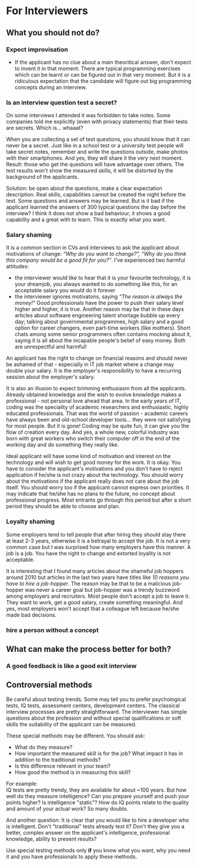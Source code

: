 # For Interviewers

## What you should not do?

### Expect improvisation
- If the applicant has no clue about a main theoritical answer, don't expect to invent it in that moment. There are typical programming exercises which can be learnt or can be figured out in that very moment. But it is a ridiculous expectation that the candidate will figure out big programming concepts during an interview.

### Is an interview question test a secret?
On some interviews I attended it was forbidden to take notes. Some companies told me explicitly (even with privacy statements) that their tests are secrets. Which is... whaaat?

When you are collecting a set of test questions, you should know that it can never be a secret. Just like in a school test or a university test people will take secret notes, remember and write the questions outside, make photos with their smartphones. And yes, they will share it the very next moment. Result: those who get the questions will have advantage over others. The test results won't show the measured skills, it will be distorted by the background of the applicants.

Solution: be open about the questions, make a clear expectation description. Real skills, capabilities cannot be created the night before the test. Some questions and answers may be learned. But is it bad if the applicant learned the answers of 300 typical questions the day before the interview? I think it does not show a bad behaviour, it shows a good capability and a great with to learn. This is exactly what you want.

### Salary shaming
It is a common section in CVs and interviews to ask the applicant about motivations of change: _“Why do you want to change?”, “Why do you think this company would be a good fit for you?”_. I've experienced two harmful attitudes:
 * the interviewer would like to hear that it is your favourite technology, it is your dreamjob, you always wanted to do something like this, for an acceptable salary you would do it forever
 * the interviewer ignores motivatons, saying _“The reason is always the money!”_ Good professionals have the power to push their salary level higher and higher, it is true. Another reason may be that in these days articles about software engineering talent shortage bubble up every day; talking about governmental programmes, high salary and a good option for career changers, even part-time workers (like mothers). Short chats among some senior programmers often contains mocking about it, saying it is all about the incapable people's belief of easy money.
Both are unrespectful and harmful! 

An applicant has the right to change on financial reasons and should never be ashamed of that - especially in IT job market where a change may double your salary. It is the employer's responsibility to have a recurring session about the employer's salary.

It is also an illusion to expect brimming enthusiasm from all the applicants. Already obtained knowledge and the wish to evolve knowledge makes a professional - not personal love ahead that area. In the early years of IT, coding was the speciality of academic researchers and enthusiastic, highly educated professionals. That was the world of passion - academic careers have always been and old-school developer tools... they were not satisfying for most people. But it is gone! Coding may be quite fun, it can give you the flow of creation every day. And yes, a whole new, colorful industry was born with great workers who switch their computer off in the end of the working day and do something they really like.

Ideal applicant will have some kind of motivation and interest on the technology and will wish to get good money for the work. It is okay. You have to consider the applicant's motivations and you don't have to reject application if he/she is not crazy about the technology. You should worry about the motivations if the applicant really does not care about the job itself. You should worry too if the applicant cannot express own priorities. It may indicate that he/she has no plans to the future, no concept about professional progress. Most entrants go through this period but after a short period they should be able to choose and plan. 

### Loyalty shaming
Some employers tend to tell people that after hiring they should stay there at least 2-3 years, otherwise it is a betrayal to accept the job. It is not a very common case but I was surprised how many employers have this manner. A job is a job. You have the right to change and extorted loyality is not acceptable.

It is interesting that I found many articles about the shameful job hoppers around 2010 but articles in the last two years have titles like _10 reasons you have to hire a job-hopper_. The reason may be that to be a malicious
job-hopper was never a career goal but job-hopper was a trendy buzzword among employers and recruiters. Most people don't accept a job to leave it. They want to work, get a good salary, create something meaningful. And yes, most employers won't accept that a colleague left because he/she made bad decisions.

### hire a person without a concept

## What can make the process better for both?

### A good feedback is like a good exit interview

## Controversial methods
Be careful about testing trends. Some may tell you to prefer psychological tests, IQ tests, assessment centers, development centers. The classical interview processes are pretty straightforward. The interviewer has simple questions about the profession and without special 
qualifications or soft skills the suitability of the applicant can be measured.

These special methods may be different. You should ask:
- What do they measure?
- How important the measured skill is for the job? What impact it has in addition to the traditional methods?
- Is this difference relevant in your team?
- How good the method is in measuring this skill?

For example:  
IQ tests are pretty trendy, they are available for about ~100 years. But how well do they measure intelligence? Can you prepare yourself and push your points higher? Is intelligence "static"? How do IQ points relate to the quality and amount of your actual work? So many doubts.

And another question: It is clear that you would like to hire a developer who is intelligent. Don't "traditional" tests already test it? Don't they give you a better, complex answer on the applicant's intelligence, professional knowledge, ability to present results?

Use special testing methods only __if__ you know what you want, why you need it and you have professionals to apply these methods.